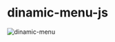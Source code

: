 # dinamic-menu-js
![dinamic-menu](https://user-images.githubusercontent.com/100160834/220195734-be8d1a08-49ef-469b-9fec-e0746ce2ce5d.gif)
